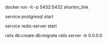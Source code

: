 docker run -it -p 5432:5432 shorten_link

service postgresql start

service redis-server start

rails db:create db:migrate
rails server -b 0.0.0.0